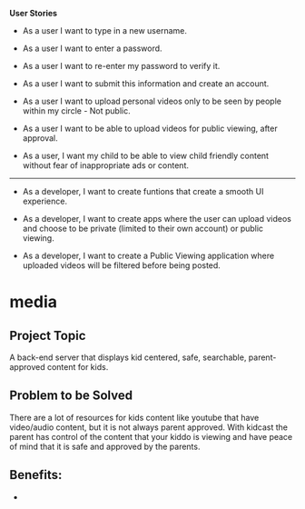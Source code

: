 **User Stories**
+ As a user I want to type in a new username.

+ As a user I want to enter a password.

+ As a user I want to re-enter my password to verify it.

+ As a user I want to submit this information and create an account.

+ As a user I want to upload personal videos only to be seen by people within my circle - Not public.

+ As a user I want to be able to upload videos for public viewing, after approval. 

+ As a user, I want my child to be able to view child friendly content without fear of inappropriate ads or content. 

-------

+ As a developer, I want to create funtions that create a smooth UI experience.

+ As a developer, I want to create apps where the user can upload videos and choose to be private (limited to their own account) or public viewing.

+ As a developer, I want to create a Public Viewing application where uploaded videos will be filtered before being posted. 








# media

## Project Topic
A back-end server that displays kid centered, safe, searchable, parent-approved content for kids.

## Problem to be Solved
There are a lot of resources for kids content like youtube that have video/audio content, but it is not always parent approved. With kidcast the parent has control of the content that your kiddo is viewing and have peace of mind that it is safe and approved by the parents.

## Benefits:
* 

